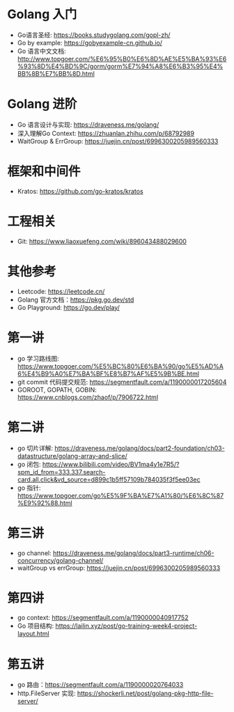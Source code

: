 # Golang 入门
- Go语言圣经: https://books.studygolang.com/gopl-zh/
- Go by example: https://gobyexample-cn.github.io/
- Go 语言中文文档: http://www.topgoer.com/%E6%95%B0%E6%8D%AE%E5%BA%93%E6%93%8D%E4%BD%9C/gorm/gorm%E7%94%A8%E6%B3%95%E4%BB%8B%E7%BB%8D.html

# Golang 进阶
- Go 语言设计与实现: https://draveness.me/golang/
- 深入理解Go Context: https://zhuanlan.zhihu.com/p/68792989
- WaitGroup & ErrGroup: https://juejin.cn/post/6996300205989560333

# 框架和中间件
- Kratos: https://github.com/go-kratos/kratos

# 工程相关
- Git: https://www.liaoxuefeng.com/wiki/896043488029600

# 其他参考
- Leetcode: https://leetcode.cn/
- Golang 官方文档：https://pkg.go.dev/std
- Go Playground: https://go.dev/play/

# 第一讲
- go 学习路线图: https://www.topgoer.com/%E5%BC%80%E6%BA%90/go%E5%AD%A6%E4%B9%A0%E7%BA%BF%E8%B7%AF%E5%9B%BE.html
- git commit 代码提交规范: https://segmentfault.com/a/1190000017205604
- GOROOT, GOPATH, GOBIN: https://www.cnblogs.com/zhaof/p/7906722.html

# 第二讲
- go 切片详解: https://draveness.me/golang/docs/part2-foundation/ch03-datastructure/golang-array-and-slice/
- go 闭包: https://www.bilibili.com/video/BV1ma4y1e7R5/?spm_id_from=333.337.search-card.all.click&vd_source=d899c1b5ff57109b784035f3f5ee03ec
- go 指针: https://www.topgoer.com/go%E5%9F%BA%E7%A1%80/%E6%8C%87%E9%92%88.html

# 第三讲
- go channel: https://draveness.me/golang/docs/part3-runtime/ch06-concurrency/golang-channel/
- waitGroup vs errGroup: https://juejin.cn/post/6996300205989560333

# 第四讲
- go context: https://segmentfault.com/a/1190000040917752
- Go 项目结构: https://lailin.xyz/post/go-training-week4-project-layout.html

# 第五讲
- go 路由：https://segmentfault.com/a/1190000020764033
- http.FileServer 实现: https://shockerli.net/post/golang-pkg-http-file-server/